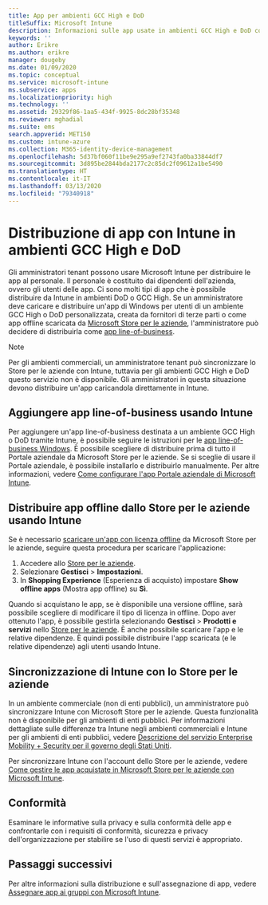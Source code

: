 ```yaml
---
title: App per ambienti GCC High e DoD
titleSuffix: Microsoft Intune
description: Informazioni sulle app usate in ambienti GCC High e DoD con Microsoft Intune.
keywords: ''
author: Erikre
ms.author: erikre
manager: dougeby
ms.date: 01/09/2020
ms.topic: conceptual
ms.service: microsoft-intune
ms.subservice: apps
ms.localizationpriority: high
ms.technology: ''
ms.assetid: 29329f86-1aa5-434f-9925-8dc28bf35348
ms.reviewer: mghadial
ms.suite: ems
search.appverid: MET150
ms.custom: intune-azure
ms.collection: M365-identity-device-management
ms.openlocfilehash: 5d37bf060f11be9e295a9ef2743fa0ba33844df7
ms.sourcegitcommit: 3d895be2844bda2177c2c85dc2f09612a1be5490
ms.translationtype: HT
ms.contentlocale: it-IT
ms.lasthandoff: 03/13/2020
ms.locfileid: "79340918"
---
```

# <a name="deploying-apps-using-intune-on-the-gcc-high-and-dod-environments"></a>Distribuzione di app con Intune in ambienti GCC High e DoD 

Gli amministratori tenant possono usare Microsoft Intune per distribuire le app al personale. Il personale è costituito dai dipendenti dell'azienda, ovvero gli utenti delle app. Ci sono molti tipi di app che è possibile distribuire da Intune in ambienti DoD o GCC High. Se un amministratore deve caricare e distribuire un'app di Windows per utenti di un ambiente GCC High o DoD personalizzata, creata da fornitori di terze parti o come app offline scaricata da [Microsoft Store per le aziende](https://businessstore.microsoft.com/store), l'amministratore può decidere di distribuirla come [app line-of-business](apps-add.md#app-types-in-microsoft-intune).  

> [!NOTE]
> Per gli ambienti commerciali, un amministratore tenant può sincronizzare lo Store per le aziende con Intune, tuttavia per gli ambienti GCC High e DoD questo servizio non è disponibile. Gli amministratori in questa situazione devono distribuire un'app caricandola direttamente in Intune.  

## <a name="add-line-of-business-apps-using-intune"></a>Aggiungere app line-of-business usando Intune 

Per aggiungere un'app line-of-business destinata a un ambiente GCC High o DoD tramite Intune, è possibile seguire le istruzioni per le [app line-of-business Windows](lob-apps-windows.md). È possibile scegliere di distribuire prima di tutto il Portale aziendale da Microsoft Store per le aziende. Se si sceglie di usare il Portale aziendale, è possibile installarlo e distribuirlo manualmente. Per altre informazioni, vedere [Come configurare l'app Portale aziendale di Microsoft Intune](company-portal-app.md). 

## <a name="distribute-offline-apps-from-the-store-for-business-using-intune"></a>Distribuire app offline dallo Store per le aziende usando Intune  

Se è necessario [scaricare un'app con licenza offline](https://docs.microsoft.com/microsoft-store/distribute-offline-apps#download-an-offline-licensed-app) da Microsoft Store per le aziende, seguire questa procedura per scaricare l'applicazione: 

1. Accedere allo [Store per le aziende](https://businessstore.microsoft.com/).
2. Selezionare **Gestisci** > **Impostazioni**.
3. In **Shopping Experience** (Esperienza di acquisto) impostare **Show offline apps** (Mostra app offline) su **Sì**.

Quando si acquistano le app, se è disponibile una versione offline, sarà possibile scegliere di modificare il tipo di licenza in offline. Dopo aver ottenuto l'app, è possibile gestirla selezionando **Gestisci** > **Prodotti e servizi** nello [Store per le aziende](https://businessstore.microsoft.com/). È anche possibile scaricare l'app e le relative dipendenze. È quindi possibile distribuire l'app scaricata (e le relative dipendenze) agli utenti usando Intune.  

## <a name="syncing-intune-to-the-store-for-business"></a>Sincronizzazione di Intune con lo Store per le aziende 

In un ambiente commerciale (non di enti pubblici), un amministratore può sincronizzare Intune con Microsoft Store per le aziende. Questa funzionalità non è disponibile per gli ambienti di enti pubblici. Per informazioni dettagliate sulle differenze tra Intune negli ambienti commerciali e Intune per gli ambienti di enti pubblici, vedere [Descrizione del servizio Enterprise Mobility + Security per il governo degli Stati Uniti](https://docs.microsoft.com/enterprise-mobility-security/solutions/ems-govt-service-description).  

Per sincronizzare Intune con l'account dello Store per le aziende, vedere [Come gestire le app acquistate in Microsoft Store per le aziende con Microsoft Intune](windows-store-for-business.md).  

## <a name="compliance"></a>Conformità 

Esaminare le informative sulla privacy e sulla conformità delle app e confrontarle con i requisiti di conformità, sicurezza e privacy dell'organizzazione per stabilire se l'uso di questi servizi è appropriato.   

## <a name="next-steps"></a>Passaggi successivi

Per altre informazioni sulla distribuzione e sull'assegnazione di app, vedere [Assegnare app ai gruppi con Microsoft Intune](apps-deploy.md).

 
